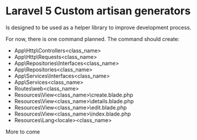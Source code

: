 # Laravel 5 Custom artisan generators

Is designed to be used as a helper library to improve development process.

For now, there is one command planned. The command should create:
- App\Http\Controllers\<class_name>
- App\Http\Requests\<class_name>
- App\Repositories\Interfaces\<class_name>
- App\Repositories\<class_name>
- App\Services\Interfaces\<class_name>
- App\Services\<class_name>
- Routes\web\<class_name>
- Resources\View\<class_name>\create.blade.php
- Resources\View\<class_name>\details.blade.php
- Resources\View\<class_name>\edit.blade.php
- Resources\View\<class_name>\index.blade.php
- Resources\Lang\<locale>\<class_name>

More to come
